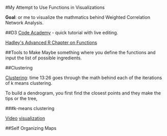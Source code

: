 #My Attempt to Use Functions in Visualizations

**Goal**: or me to visualize the mathmatics behind Weighted Correlation Network Analysis.



##D3
[Code Academy](http://www.codecademy.com/courses/web-beginner-en-kcP9b/1/2) - quick tutorial with live editing. 

[Hadley's Advanced R Chapter on Functions](http://adv-r.had.co.nz/Functions.html)


##Tools to Make
Maybe something where you define the functions and input the list of possible ingredients. 

##Clustering

[Clustering](https://www.youtube.com/watch?v=vNdyhLI02bs): time 13:26 goes through the math behind each of the iterations of k means clustering. 

To build a dendrogram, you first find the closest points and they make the tips or the tree,  

###k-means clustering

[Video](https://www.youtube.com/watch?v=aiJ8II94qck)
[visualization](http://tech.nitoyon.com/en/blog/2013/11/07/k-means/)

##Self Organizing Maps
